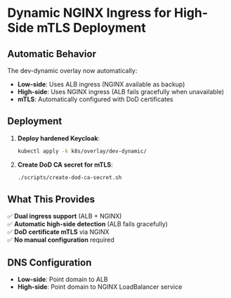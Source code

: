 # Dynamic NGINX Ingress for High-Side mTLS Deployment

## Automatic Behavior

The dev-dynamic overlay now automatically:
- **Low-side**: Uses ALB ingress (NGINX available as backup)
- **High-side**: Uses NGINX ingress (ALB fails gracefully when unavailable)
- **mTLS**: Automatically configured with DoD certificates

## Deployment

1. **Deploy hardened Keycloak**:
   ```bash
   kubectl apply -k k8s/overlay/dev-dynamic/
   ```

2. **Create DoD CA secret for mTLS**:
   ```bash
   ./scripts/create-dod-ca-secret.sh
   ```

## What This Provides

✅ **Dual ingress support** (ALB + NGINX)  
✅ **Automatic high-side detection** (ALB fails gracefully)  
✅ **DoD certificate mTLS** via NGINX  
✅ **No manual configuration** required  

## DNS Configuration

- **Low-side**: Point domain to ALB
- **High-side**: Point domain to NGINX LoadBalancer service
